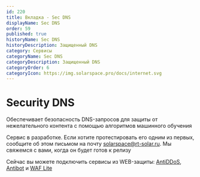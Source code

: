 ```yaml
---
id: 220
title: Вкладка - Sec DNS
displayName: Sec DNS
order: 59
published: true
historyName: Sec DNS
historyDescription: Защищенный DNS
category: Сервисы
categoryName: Sec DNS
categoryDescription: Защищенный DNS
categoryOrder: 6
categoryIcon: https://img.solarspace.pro/docs/internet.svg
---
```


# Security DNS

Обеспечивает безопасность DNS-запросов для защиты от нежелательного контента с помощью алгоритмов машинного обучения

Сервис в разработке. Если хотите протестировать его одним из первых, сообщите об этом письмом на почту solarspace@rt-solar.ru. Мы свяжемся с вами, когда он будет готов к релизу  

Сейчас вы можете подключить сервисы из WEB-защиты: [AntiDDoS]([217]), [Antibot]([216]) и [WAF Lite]([234])